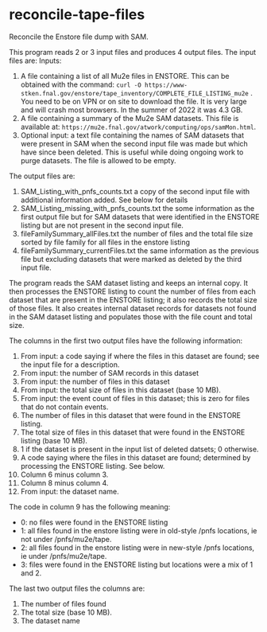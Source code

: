 # reconcile-tape-files
Reconcile the Enstore file dump with SAM.

This program reads 2 or 3 input files and produces 4 output files.  The input files are:
Inputs:
1. A file containing a list of all Mu2e files in ENSTORE.  This can be obtained with the command: ```curl -O https://www-stken.fnal.gov/enstore/tape_inventory/COMPLETE_FILE_LISTING_mu2e``` .  You need to be on VPN or on site to download the file.  It is very large and will crash most browsers.  In the summer of 2022 it was 4.3 GB.
1. A file containing a summary of the Mu2e SAM datasets.  This file is available at: ```https://mu2e.fnal.gov/atwork/computing/ops/samMon.html```. 
1. Optional input: a text file containing the names of SAM datasets that were present in SAM when the second input file was made but which have since been deleted.  This is useful while doing ongoing work to purge datasets.  The file is allowed to be empty.

The output files are:

1. SAM_Listing_with_pnfs_counts.txt a copy of the second input file with additional information added.  See below for details
1. SAM_Listing_missing_with_pnfs_counts.txt the some information as the first output file but for SAM datasets that were identified in the ENSTORE listing but are not present in the second input file.
1. fileFamilySummary_allFiles.txt the number of files and the total file size sorted by file family for all files in the enstore listing
1. fileFamilySummary_currentFiles.txt the same information as the previous file but excluding datasets that were marked as deleted by the third input file.

The program reads the SAM dataset listing and keeps an internal copy.
It then processes the ENSTORE listing to count the number of files from each dataset that are present in the ENSTORE listing;
it also records the total size of those files.
It also creates internal dataset records for datasets not found in the SAM dataset listing and populates those with the file count and total size.

The columns in the first two output files have the following information:
1. From input: a code saying if where the files in this dataset are found; see the input file for a description.
2. From input: the number of SAM records in this dataset
3. From input: the number of files in this dataset
4. From input: the total size of files in this dataset (base 10 MB).
5. From input: the event count of files in this dataset; this is zero for files that do not contain events.
6. The number of files in this dataset that were found in the ENSTORE listing.
7. The total size of files in this dataset that were found in the ENSTORE listing (base 10 MB).
8. 1 if the dataset is present in the input list of deleted datsets; 0 otherwise.
9. A code saying where the files in this dataset are found; determined by processing the ENSTORE listing.  See below.
10. Column 6 minus column 3.
11. Column 8 minus column 4.
12. From input: the dataset name.

The code in column 9 has the following meaning:
- 0: no files were found in the ENSTORE listing
- 1: all files found in the enstore listing were in old-style /pnfs locations, ie not under /pnfs/mu2e/tape.
- 2: all files found in the enstore listing were in new-style /pnfs locations, ie under /pnfs/mu2e/tape.
- 3: files were found in the ENSTORE listing but locations were a mix of 1 and 2.

The last two output files the columns are:
1. The number of files found
2. The total size (base 10 MB).
3. The dataset name
